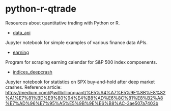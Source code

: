 # python-r-qtrade
Resources about quantitative trading with Python or R.

* [data_api](https://github.com/willbillionquant/python-r-qtrade/tree/master/data_api)

Jupyter notebook for simple examples of various finance data APIs.

* [earning](https://github.com/willbillionquant/python-r-qtrade/tree/master/earning)

Program for scraping earning calendar for S&P 500 index compoenents.

* [indices_deepcrash](https://github.com/willbillionquant/python-r-qtrade/tree/master/indices_deepcrash)

Jupyter notebook for statistics on SPX buy-and-hold after deep market crashes. Reference article:
https://medium.com/@willbillionquant/%E5%A4%A7%E5%9E%8B%E8%82%A1%E7%81%BD%E9%80%94%E4%B8%AD%E6%8C%81%E8%B2%A8%E7%AD%96%E7%95%A5%E5%9B%9E%E6%B8%AC-3ae507a7403b